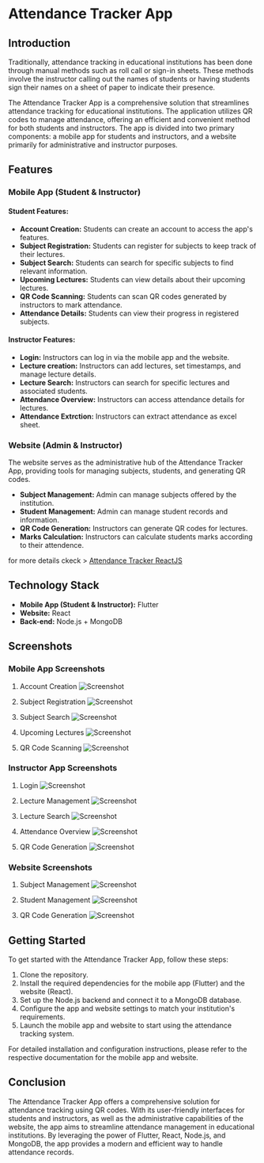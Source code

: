# Attendance Tracker App

## Introduction

Traditionally, attendance tracking in educational institutions has been done through manual methods such as roll call or sign-in sheets. These methods involve the instructor calling out the names of students or having students sign their names on a sheet of paper to indicate their presence.

The Attendance Tracker App is a comprehensive solution that streamlines attendance tracking for educational institutions. The application utilizes QR codes to manage attendance, offering an efficient and convenient method for both students and instructors. The app is divided into two primary components: a mobile app for students and instructors, and a website primarily for administrative and instructor purposes.

## Features

### Mobile App (Student & Instructor)

#### Student Features:
- **Account Creation:** Students can create an account to access the app's features.
- **Subject Registration:** Students can register for subjects to keep track of their lectures.
- **Subject Search:** Students can search for specific subjects to find relevant information.
- **Upcoming Lectures:** Students can view details about their upcoming lectures.
- **QR Code Scanning:** Students can scan QR codes generated by instructors to mark attendance.
- **Attendance Details:** Students can view their progress in registered subjects.


#### Instructor Features:
- **Login:** Instructors can log in via the mobile app and the website.
- **Lecture creation:** Instructors can add lectures, set timestamps, and manage lecture details.
- **Lecture Search:** Instructors can search for specific lectures and associated students.
- **Attendance Overview:** Instructors can access attendance details for lectures.
- **Attendance Extrction:** Instructors can extract attendance as excel sheet.

### Website (Admin & Instructor)

The website serves as the administrative hub of the Attendance Tracker App, providing tools for managing subjects, students, and generating QR codes.

- **Subject Management:** Admin can manage subjects offered by the institution.
- **Student Management:** Admin can manage student records and information.
- **QR Code Generation:** Instructors can generate QR codes for lectures.
- **Marks Calculation:** Instructors can calculate students marks according to their attendence.

for more details ckeck > [Attendance Tracker ReactJS](https://github.com/FouadMagdy01/attendance-tracker-ReactJS)

## Technology Stack

- **Mobile App (Student & Instructor):** Flutter
- **Website:** React
- **Back-end:** Node.js + MongoDB

## Screenshots

### Mobile App Screenshots
1. Account Creation
   ![Screenshot](![image](https://github.com/Mo7medSla7/attendance_tracker/assets/105592871/fe0de23a-ccfe-4759-b47e-95acef88a7f4)
)

2. Subject Registration
   ![Screenshot](/path/to/subject_registration.png)

3. Subject Search
   ![Screenshot](/path/to/subject_search.png)

4. Upcoming Lectures
   ![Screenshot](/path/to/upcoming_lectures.png)

5. QR Code Scanning
   ![Screenshot](/path/to/qr_code_scanning.png)

### Instructor App Screenshots
1. Login
   ![Screenshot](/path/to/login.png)

2. Lecture Management
   ![Screenshot](/path/to/lecture_management.png)

3. Lecture Search
   ![Screenshot](/path/to/lecture_search.png)

4. Attendance Overview
   ![Screenshot](/path/to/attendance_overview.png)

5. QR Code Generation
   ![Screenshot](/path/to/qr_code_generation.png)

### Website Screenshots
1. Subject Management
   ![Screenshot](/path/to/subject_management.png)

2. Student Management
   ![Screenshot](/path/to/student_management.png)

3. QR Code Generation
   ![Screenshot](/path/to/website_qr_generation.png)

## Getting Started

To get started with the Attendance Tracker App, follow these steps:

1. Clone the repository.
2. Install the required dependencies for the mobile app (Flutter) and the website (React).
3. Set up the Node.js backend and connect it to a MongoDB database.
4. Configure the app and website settings to match your institution's requirements.
5. Launch the mobile app and website to start using the attendance tracking system.

For detailed installation and configuration instructions, please refer to the respective documentation for the mobile app and website.

## Conclusion

The Attendance Tracker App offers a comprehensive solution for attendance tracking using QR codes. With its user-friendly interfaces for students and instructors, as well as the administrative capabilities of the website, the app aims to streamline attendance management in educational institutions. By leveraging the power of Flutter, React, Node.js, and MongoDB, the app provides a modern and efficient way to handle attendance records.
